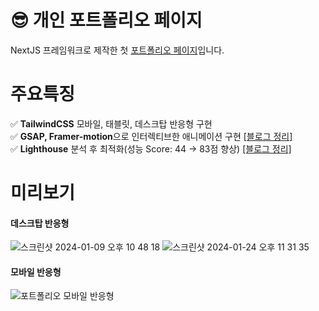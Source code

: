 # 😎 개인 포트폴리오 페이지
NextJS 프레임워크로 제작한 첫 [포트폴리오 페이지](https://portfolio-nextjs-tan-seven.vercel.app/)입니다. 



# 주요특징
✅ **TailwindCSS** 모바일, 태블릿, 데스크탑 반응형 구현  
✅ **GSAP, Framer-motion**으로 인터렉티브한 애니메이션 구현 [[블로그 정리]](https://velog.io/@jinseob102/GSAP-%EA%B0%80%EB%A1%9C-Scroll-%EC%95%A0%EB%8B%88%EB%A9%94%EC%9D%B4%EC%85%98-%EB%A7%8C%EB%93%A4%EA%B8%B0)  
✅ **Lighthouse** 분석 후 최적화(성능 Score: 44 -> 83점 향상) [[블로그 정리]](https://velog.io/@jinseob102/Lighthouse-%EC%9B%B9%ED%8E%98%EC%9D%B4%EC%A7%80-%EC%B5%9C%EC%A0%81%ED%99%94)



# 미리보기
#### 데스크탑 반응형

![스크린샷 2024-01-09 오후 10 48 18](https://github.com/seovee/portfolio-nextjs/assets/18073169/48201590-2f34-4f3a-b3c7-da99a29ee459)
![스크린샷 2024-01-24 오후 11 31 35](https://github.com/seovee/portfolio-nextjs/assets/18073169/159bb968-d770-4584-971a-d1cf35373884)


#### 모바일 반응형

![포트폴리오 모바일 반응형](https://github.com/seovee/portfolio-nextjs/assets/18073169/f587e86c-d206-4f9b-bcc8-6c831f57c744)

